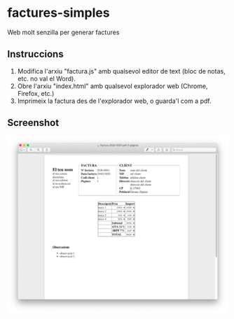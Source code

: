 # factures-simples
Web molt senzilla per generar factures

## Instruccions
1. Modifica l'arxiu "factura.js" amb qualsevol editor de text (bloc de notas, etc. no val el Word).
2. Obre l'arxiu "index.html" amb qualsevol explorador web (Chrome, Firefox, etc.)
3. Imprimeix la factura des de l'explorador web, o guarda'l com a pdf.

## Screenshot

![Imatge factura](https://raw.githubusercontent.com/holalluis/factures-simples/master/screenshot.png)
